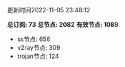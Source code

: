 更新时间2022-11-05 23:48:12

**总订阅: 73**
**总节点: 2082**
**有效节点: 1089**
- ss节点: 656
- v2ray节点: 309
- trojan节点: 124
